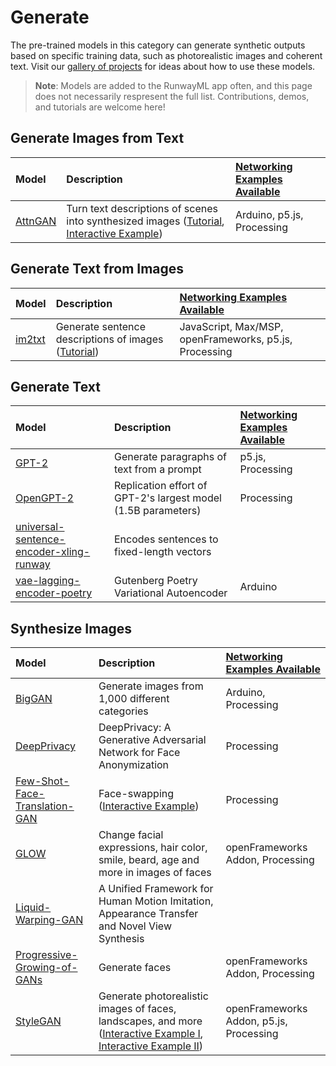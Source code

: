 # Generate

The pre-trained models in this category can generate synthetic outputs based on specific training data, such as photorealistic images and coherent text. Visit our [gallery of projects](https://runwayml.com/madewith/) for ideas about how to use these models.


> **Note**: Models are added to the RunwayML app often, and this page does not necessarily respresent the full list. Contributions, demos, and tutorials are welcome here!

## Generate Images from Text
| Model | Description | [Networking Examples Available](https://learn.runwayml.com/#/networking/examples) |
| :--- | :---| :--- |
| [AttnGAN](https://open-app.runwayml.com/?model=runway/AttnGAN) | Turn text descriptions of scenes into synthesized images ([Tutorial](tutorials/tutorial_t2i.md), [Interactive Example](https://experiments.runwayml.com/generative_engine/)) | Arduino, p5.js, Processing |


## Generate Text from Images
| Model | Description | [Networking Examples Available](https://learn.runwayml.com/#/networking/examples) |
| :--- | :---| :--- |
| [im2txt](https://open-app.runwayml.com/?model=runway/im2txt) | Generate sentence descriptions of images ([Tutorial](tutorials/tutorial_im2txt.md)) | JavaScript, Max/MSP, openFrameworks, p5.js, Processing |


## Generate Text
| Model | Description | [Networking Examples Available](https://learn.runwayml.com/#/networking/examples) |
| :--- | :---| :--- |
| [GPT-2](https://open-app.runwayml.com/?model=runway/GPT-2) | Generate paragraphs of text from a prompt |p5.js, Processing |
| [OpenGPT-2](https://open-app.runwayml.com/?model=runway/OpenGPT-2) | Replication effort of GPT-2's largest model (1.5B parameters) |Processing |
| [universal-sentence-encoder-xling-runway](https://open-app.runwayml.com/?model=aparrish/universal-sentence-encoder-xling-runway) | Encodes sentences to fixed-length vectors | |
| [vae-lagging-encoder-poetry](https://open-app.runwayml.com/?model=aparrish/vae-lagging-encoder-poetry) | Gutenberg Poetry Variational Autoencoder | Arduino |


## Synthesize Images
| Model | Description | [Networking Examples Available](https://learn.runwayml.com/#/networking/examples) |
| :--- | :---| :--- |
| [BigGAN](https://open-app.runwayml.com/?model=runway/BigGAN) | Generate images from 1,000 different categories |Arduino, Processing |
| [DeepPrivacy](https://open-app.runwayml.com/?model=anastasis/DeepPrivacy) | DeepPrivacy: A Generative Adversarial Network for Face Anonymization | Processing|
| [Few-Shot-Face-Translation-GAN](https://open-app.runwayml.com/?model=anastasis/Few-Shot-Face-Translation-GAN) | Face-swapping ([Interactive Example](https://experiments.runwayml.com/portrait_swap/)) | Processing|
| [GLOW](https://open-app.runwayml.com/?model=genekogan/glow]) | Change facial expressions, hair color, smile, beard, age and more in images of faces | openFrameworks Addon, Processing |
| [Liquid-Warping-GAN](https://open-app.runwayml.com/?model=runway/Liquid-Warping-GAN) | A Unified Framework for Human Motion Imitation, Appearance Transfer and Novel View Synthesis | |
| [Progressive-Growing-of-GANs](https://open-app.runwayml.com/?model=cris/Progressive-Growing-of-GANs) | Generate faces | openFrameworks Addon, Processing |
| [StyleGAN](https://open-app.runwayml.com/?model=runway/StyleGAN) | Generate photorealistic images of faces, landscapes, and more ([Interactive Example I](https://experiments.runwayml.com/portrait_swap/), [Interactive Example II](https://experiments.runwayml.com/synthetic_postcard/)) | openFrameworks Addon, p5.js, Processing |
